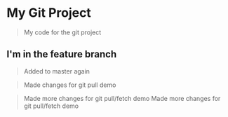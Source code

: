 # My Git Project

> My code for the git project

## I'm in the feature branch

> Added to master again

> Made changes for git pull demo

> Made more changes for git pull/fetch demo
> Made more changes for git pull/fetch demo
